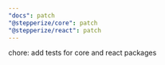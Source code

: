 ```yaml
---
"docs": patch
"@stepperize/core": patch
"@stepperize/react": patch
---
```


chore: add tests for core and react packages
